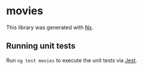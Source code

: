 # movies

This library was generated with [Nx](https://nx.dev).

## Running unit tests

Run `ng test movies` to execute the unit tests via [Jest](https://jestjs.io).
